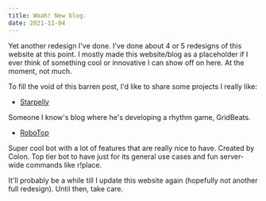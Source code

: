 ```yaml
---
title: Woah! New blog.
date: 2021-11-04
---
```


Yet another redesign I've done. I've done about 4 or 5 redesigns of this website at this point. I mostly made this website/blog as a placeholder if I ever think of something cool or innovative I can show off on here. At the moment, not much.

To fill the void of this barren post, I'd like to share some projects I really like:

  - [Starpelly](https://starpelly.com)
  
  Someone I know's blog where he's developing a rhythm game, GridBeats.

  - [RoboTop](https://robotop.xyz)
  
  Super cool bot with a lot of features that are really nice to have. Created by Colon. Top tier bot to have just for its general use cases and fun server-wide commands like r!place.

It'll probably be a while till I update this website again (hopefully not another full redesign). Until then, take care.